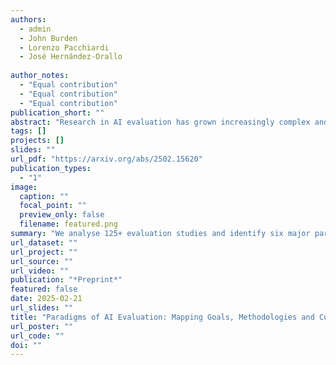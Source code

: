 ```yaml
---
authors:
  - admin
  - John Burden
  - Lorenzo Pacchiardi
  - José Hernández-Orallo
  
author_notes:
  - "Equal contribution"
  - "Equal contribution"
  - "Equal contribution"
publication_short: ""
abstract: "Research in AI evaluation has grown increasingly complex and multidisciplinary, attracting researchers with diverse backgrounds and objectives. As a result, divergent evaluation paradigms have emerged, often developing in isolation, adopting conflicting terminologies, and overlooking each other's contributions. This fragmentation has led to insular research trajectories and communication barriers both among different paradigms and with the general public, contributing to unmet expectations for deployed AI systems. To help bridge this insularity, in this paper we survey recent work in the AI evaluation landscape and identify six main paradigms. We characterise major recent contributions within each paradigm across key dimensions related to their goals, methodologies and research cultures. By clarifying the unique combination of questions and approaches associated with each paradigm, we aim to increase awareness of the breadth of current evaluation approaches and foster cross-pollination between different paradigms. We also identify potential gaps in the field to inspire future research directions."
tags: []
projects: []
slides: ""
url_pdf: "https://arxiv.org/abs/2502.15620"
publication_types:
  - "1"
image:
  caption: ""
  focal_point: ""
  preview_only: false
  filename: featured.png
summary: "We analyse 125+ evaluation studies and identify six major paradigms of AI evaluation, each shaped by distinct goals, methodologies, and research cultures."
url_dataset: ""
url_project: ""
url_source: ""
url_video: ""
publication: "*Preprint*"
featured: false
date: 2025-02-21
url_slides: ""
title: "Paradigms of AI Evaluation: Mapping Goals, Methodologies and Culture"
url_poster: ""
url_code: ""
doi: ""
---
```

